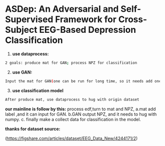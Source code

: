# ASDep: An Adversarial and Self-Supervised Framework for Cross-Subject EEG-Based Depression Classification

1. **use dataprocess:**  
```bash
2 goals: produce mat for GAN; process NPZ for classification
```

2. **use GAN:**  
```bash
Input the mat for GAN(one can be run for long time, so it needs add one by one)
```
3. **use classification model**  
```bash
After produce mat, use dataprocess to hug with origin dataset
```

**our mainline is follow by this:**
process edf,turn to mat and NPZ, 
a.mat add label ,and it can input for GAN.
b.GAN output NPZ, and it needs to hug with numpy.
c. finally make a collect data for classification in the model.

**thanks for dataset source:**

(https://figshare.com/articles/dataset/EEG_Data_New/4244171/2)
